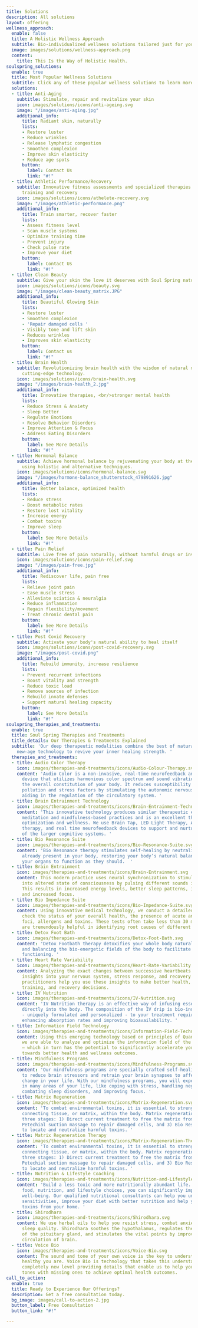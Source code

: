 ```yaml
---
title: Solutions
description: All solutions
layout: offering
wellness_approach:
  enable: false
  title: A Holistic Wellness Approach
  subtitle: Bio-individualized wellness solutions tailored just for you
  image: images/solutions/wellness-approach.png
  content:
    title: This Is the Way of Holistic Health.
soulspring_solutions:
  enable: true
  title: Most Popular Wellness Solutions
  subtitle: Click any of these popular wellness solutions to learn more.
  solutions:
  - title: Anti-Aging
    subtitle: Stimulate, repair and revitalize your skin
    icon: images/solutions/icons/anti-ageing.svg
    image: "/images/anti-aging.jpg"
    additional_info:
      title: Radiant skin, naturally
      lists:
      - Restore luster
      - Reduce wrinkles
      - Release lymphatic congestion
      - Smoothen complexion
      - Improve skin elasticity
      - Reduce age spots
      button:
        label: Contact Us
        link: "#!"
  - title: Athletic Performance/Recovery
    subtitle: Innovative fitness assessments and specialized therapies for optimized
      training and recovery
    icon: images/solutions/icons/athelete-recovery.svg
    image: "/images/athletic-performance.png"
    additional_info:
      title: Train smarter, recover faster
      lists:
      - Assess fitness level
      - Scan muscle systems
      - Optimize training time
      - Prevent injury
      - Check pulse rate
      - Improve your diet
      button:
        label: Contact Us
        link: "#!"
  - title: Clean Beauty
    subtitle: Give your skin the love it deserves with Soul Spring natural skin care.
    icon: images/solutions/icons/beauty.svg
    image: "/images/clean-beauty_matrix.JPG"
    additional_info:
      title: Beautiful Glowing Skin
      lists:
      - Restore luster
      - Smoothen complexion
      - 'Repair damaged cells '
      - Visibly tone and lift skin
      - Reduces wrinkles
      - Improves skin elasticity
      button:
        label: Contact us
        link: "#!"
  - title: Brain Health
    subtitle: Revolutionizing brain health with the wisdom of natural medicine and
      cutting-edge technology.
    icon: images/solutions/icons/brain-health.svg
    image: "/images/brain-health_2.jpg"
    additional_info:
      title: Innovative therapies, <br/>stronger mental health
      lists:
      - Reduce Stress & Anxiety
      - Sleep Better
      - Regulate Emotions
      - Resolve Behavior Disorders
      - Improve Attention & Focus
      - Address Eating Disorders
      button:
        label: See More Details
        link: "#!"
  - title: Hormonal Balance
    subtitle: Achieve hormonal balance by rejuvenating your body at the cellular level
      using holistic and alternative techniques.
    icon: images/solutions/icons/hormonal-balance.svg
    image: "/images/hormone-balance_shutterstock_479891626.jpg"
    additional_info:
      title: Better balance, optimized health
      lists:
      - Reduce stress
      - Boost metabolic rates
      - Restore lost vitality
      - Increase energy
      - Combat toxins
      - Improve sleep
      button:
        label: See More Details
        link: "#!"
  - title: Pain Relief
    subtitle: Live free of pain naturally, without harmful drugs or invasive procedures.
    icon: images/solutions/icons/pain-relief.svg
    image: "/images/pain-free.jpg"
    additional_info:
      title: Rediscover life, pain free
      lists:
      - Relieve joint pain
      - Ease muscle stress
      - Alleviate sciatica & neuralgia
      - Reduce inflammation
      - Regain flexibility/movement
      - Treat chronic dental pain
      button:
        label: See More Details
        link: "#!"
  - title: Post Covid Recovery
    subtitle: Activate your body's natural ability to heal itself
    icon: images/solutions/icons/post-covid-recovery.svg
    image: "/images/post-covid.png"
    additional_info:
      title: Rebuild immunity, increase resilience
      lists:
      - Prevent recurrent infections
      - Boost vitality and strength
      - Reduce toxic load
      - Remove sources of infection
      - Rebuild innate defenses
      - Support natural healing capacity
      button:
        label: See More Details
        link: "#!"
soulspring_therapies_and_treatments:
  enable: true
  title: Soul Spring Therapies and Treatments
  title_details: Our Therapies & Treatments Explained
  subtitle: 'Our deep therapeutic modalities combine the best of natural science and
    new-age technology to revive your inner healing strength. '
  therapies_and_treatments:
  - title: Audio Color Therapy
    icon: images/therapies-and-treatments/icons/Audio-Colour-Therapy.svg
    content: 'Audio Color is a non-invasive, real-time neurofeedback and self-therapy
      device that utilizes harmonious color spectrum and sound vibrations to reinforce
      the overall constitution of your body. It reduces susceptibility to environmental
      pollution and stress factors by stimulating the autonomic nervous system and
      aiding in the regulation of the circulatory system. '
  - title: Brain Entrainment Technology
    icon: images/therapies-and-treatments/icons/Brain-Entrainment-Technology.svg
    content: 'This innovative technology produces similar therapeutic effects as regular
      meditation and mindfulness-based practices and is an excellent therapy for brain
      optimization and wellness. We use Brain Tap, LED Light Therapy, Audio Color
      therapy, and real time neurofeedback devices to support and nurture the performance
      of the larger cognitive systems. '
  - title: Bio Resonance Suite
    icon: images/therapies-and-treatments/icons/Bio-Resonance-Suite.svg
    content: 'Bio Resonance therapy stimulates self-healing by neutralizing toxins
      already present in your body, restoring your body’s natural balance and allowing
      your organs to function as they should.  '
  - title: Brain Entrainment
    icon: images/therapies-and-treatments/icons/Brain-Entrainment.svg
    content: This modern practice uses neural synchronization to stimulate the brain
      into altered state of consciousness by pulsing different sounds in your ears.
      This results in increased energy levels, better sleep patterns, improved learning,
      and increased focus.
  - title: Bio Impedance Suite
    icon: images/therapies-and-treatments/icons/Bio-Impedance-Suite.svg
    content: Using innovative medical technology, we conduct a detailed analysis to
      check the status of your overall health, the presence of acute and chronic inflammation
      foci, allergens and toxins. These tests often take less than 30 minutes and
      are tremendously helpful in identifying root causes of different health conditions.
  - title: Detox Foot Bath
    icon: images/therapies-and-treatments/icons/Detox-Foot-Bath.svg
    content: 'Detox Footbath therapy detoxifies your whole body naturally by stimulating
      and balancing the bio-energetic fields of the body to facilitate better organ
      functioning. '
  - title: Heart Rate Variability
    icon: images/therapies-and-treatments/icons/Heart-Rate-Variability.svg
    content: Analyzing the exact changes between successive heartbeats can give valuable
      insights into your nervous system, stress response, and recovery activity. Our
      practitioners help you use these insights to make better health, nutrition,
      training, and recovery decisions.
  - title: IV Nutrition
    icon: images/therapies-and-treatments/icons/IV-Nutrition.svg
    content: 'IV Nutrition therapy is an effective way of infusing essential nutrients
      directly into the body. The composition of the IV drip is bio-individualized
      - uniquely formulated and personalized - to your treatment requirements, thereby
      enhancing absorption rates and improving bioavailability. '
  - title: Information Field Technology
    icon: images/therapies-and-treatments/icons/Information-Field-Technology.svg
    content: Using this emerging technology based on principles of Quantum Physics,
      we are able to analyze and optimize the information field of the human body
      – which in turn has the potential to significantly accelerate your progress
      towards better health and wellness outcomes.
  - title: Mindfulness Programs
    icon: images/therapies-and-treatments/icons/Mindfulness-Programs.svg
    content: 'Our mindfulness programs are specially crafted self-healing sessions
      to reduce brain stressors and retrain your brain synapses to affect a positive
      change in your life. With our mindfulness programs, you will experience a shift
      in many areas of your life, like coping with stress, handling negative emotions,
      combating sleep disorders, and improving focus. '
  - title: Matrix Regeneration
    icon: images/therapies-and-treatments/icons/Matrix-Regeneration.svg
    content: 'To combat environmental toxins, it is essential to strengthen the soft
      connecting tissue, or matrix, within the body. Matrix regeneration therapy comprises
      three stages: 1) Direct current treatment to free the matrix from toxins, 2)
      Petechial suction massage to repair damaged cells, and 3) Bio Resonance Therapy
      to locate and neutralize harmful toxins. '
  - title: Matrix Regeneration Therapy
    icon: images/therapies-and-treatments/icons/Matrix-Regeneration-Therapy.svg
    content: 'To combat environmental toxins, it is essential to strengthen the soft
      connecting tissue, or matrix, within the body. Matrix regeneration therapy comprises
      three stages: 1) Direct current treatment to free the matrix from toxins, 2)
      Petechial suction massage to repair damaged cells, and 3) Bio Resonance Therapy
      to locate and neutralize harmful toxins. '
  - title: Nutrition & Lifestyle Coaching
    icon: images/therapies-and-treatments/icons/Nutrition-and-Lifestyle-Coaching.svg
    content: 'Build a less toxic and more nutritionally abundant life. By improving
      food, nutrition, and lifestyle choices, you can significantly improve your overall
      well-being. Our qualified nutritional consultants can help you uncover food
      sensitivities, improve your diet with better nutrition and help you remove hidden
      toxins from your home. '
  - title: Shirodhara
    icon: images/therapies-and-treatments/icons/Shirodhara.svg
    content: We use herbal oils to help you resist stress, combat anxiety, and improve
      sleep quality. Shirodhara soothes the hypothalamus, regulates the functions
      of the pituitary gland, and stimulates the vital points by improving the blood
      circulation of brain.
  - title: Voice Bio
    icon: images/therapies-and-treatments/icons/Voice-Bio.svg
    content: The sound and tone of your own voice is the key to understanding how
      healthy you are. Voice Bio is technology that takes this understanding to a
      completely new level providing details that enable us to help you balance overactive
      tones with missing ones to achieve optimal health outcomes.
call_to_action:
  enable: true
  title: Ready to Experience Our Offerings?
  description: Get a free consultation today.
  bg_image: images/call-to-action-2.jpg
  button_label: Free Consultation
  button_link: "#!"

---
```

